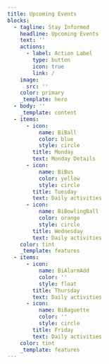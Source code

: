 ```yaml
---
title: Upcoming Events
blocks:
  - tagline: Stay Informed
    headline: Upcoming Events
    text: ''
    actions:
      - label: Action Label
        type: button
        icon: true
        link: /
    image:
      src: ''
    color: primary
    _template: hero
  - body: ''
    _template: content
  - items:
      - icon:
          name: BiBall
          color: blue
          style: circle
        title: Monday
        text: Monday Details
      - icon:
          name: BiBus
          color: yellow
          style: circle
        title: Tuesday
        text: Daily activities
      - icon:
          name: BiBowlingBall
          color: orange
          style: circle
        title: Wednesday
        text: Daily activities
    color: tint
    _template: features
  - items:
      - icon:
          name: BiAlarmAdd
          color: ''
          style: float
        title: Thursday
        text: Daily activities
      - icon:
          name: BiBaguette
          color: ''
          style: circle
        title: Friday
        text: Daily activities
    color: tint
    _template: features
---
```


